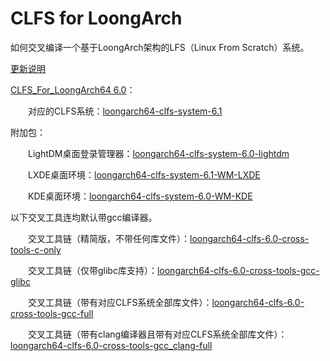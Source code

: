 # CLFS for LoongArch
如何交叉编译一个基于LoongArch架构的LFS（Linux From Scratch）系统。

[更新说明](https://github.com/sunhaiyong1978/CLFS-for-LoongArch/blob/main/ChangeLog.md)


[CLFS_For_LoongArch64 6.0](https://github.com/sunhaiyong1978/CLFS-for-LoongArch/blob/main/CLFS_For_LoongArch64.md)：

　　对应的CLFS系统：[loongarch64-clfs-system-6.1](https://github.com/sunhaiyong1978/CLFS-for-LoongArch/releases/download/6.0/loongarch64-clfs-system-6.1.tar.bz2)

附加包：

　　LightDM桌面登录管理器：[loongarch64-clfs-system-6.0-lightdm](https://github.com/sunhaiyong1978/CLFS-for-LoongArch/releases/download/6.0/loongarch64-clfs-system-6.0-lightdm.tar.bz2)

　　LXDE桌面环境：[loongarch64-clfs-system-6.1-WM-LXDE](https://github.com/sunhaiyong1978/CLFS-for-LoongArch/releases/download/6.0/loongarch64-clfs-system-6.1-WM-LXDE.tar.bz2)

　　KDE桌面环境：[loongarch64-clfs-system-6.0-WM-KDE](https://github.com/sunhaiyong1978/CLFS-for-LoongArch/releases/download/6.0/loongarch64-clfs-system-6.0-WM-KDE.tar.bz2)



以下交叉工具连均默认带gcc编译器。

　　交叉工具链（精简版，不带任何库文件）：[loongarch64-clfs-6.0-cross-tools-c-only](https://github.com/sunhaiyong1978/CLFS-for-LoongArch/releases/download/6.0/loongarch64-clfs-6.0-cross-tools-c-only.tar.xz)
  
　　交叉工具链（仅带glibc库支持）：[loongarch64-clfs-6.0-cross-tools-gcc-glibc](https://github.com/sunhaiyong1978/CLFS-for-LoongArch/releases/download/6.0/loongarch64-clfs-6.0-cross-tools-gcc-glibc.tar.xz)
  
　　交叉工具链（带有对应CLFS系统全部库文件）：[loongarch64-clfs-6.0-cross-tools-gcc-full](https://github.com/sunhaiyong1978/CLFS-for-LoongArch/releases/download/6.0/loongarch64-clfs-6.0-cross-tools-gcc-full.tar.xz)
  
　　交叉工具链（带有clang编译器且带有对应CLFS系统全部库文件）：[loongarch64-clfs-6.0-cross-tools-gcc_clang-full](https://github.com/sunhaiyong1978/CLFS-for-LoongArch/releases/download/6.0/loongarch64-clfs-6.0-cross-tools-gcc_and_clang-full.tar.xz)
